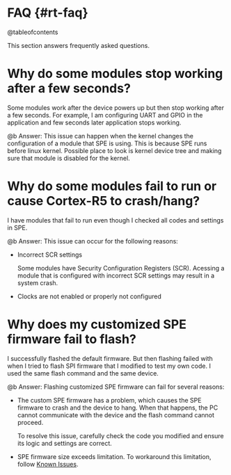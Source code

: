 FAQ {#rt-faq}
===
@tableofcontents

This section answers frequently asked questions.

# Why do some modules stop working after a few seconds?

Some modules work after the device powers up but then stop working after a
few seconds. For example, I am configuring UART and GPIO in the application and
few seconds later application stops working.

@b Answer: This issue can happen when the kernel changes the configuration of a
module that SPE is using. This is because SPE runs before linux kernel. Possible
place to look is kernel device tree and making sure that module is disabled for
the kernel.

# Why do some modules fail to run or cause Cortex-R5 to crash/hang?

I have modules that fail to run even though I checked all codes and settings in
SPE.

@b Answer: This issue can occur for the following reasons:

- Incorrect SCR settings

  Some modules have Security Configuration Registers (SCR). Acessing a module
  that is configured with incorrect SCR settings may result in a system crash.

- Clocks are not enabled or properly not configured

# Why does my customized SPE firmware fail to flash?

I successfully flashed the default firmware. But then flashing failed with when I tried to flash
SPI firmware that I modified  to test my own code. I used the same flash command and the same
device.

@b Answer: Flashing customized SPE firmware can fail for several reasons:

- The custom SPE firmware has a problem, which causes the SPE firmware to crash and the device to
  hang. When that happens, the PC cannot communicate with the
  device and the flash command cannot proceed.

  To resolve this issue, carefully check the code you modified and ensure its logic and
  settings are correct.

- SPE firmware size exceeds limitation. To workaround this limitation, follow [Known Issues](rt-knownissues.html).
